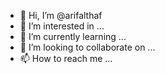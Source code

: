 - 👋 Hi, I’m @arifalthaf
- 👀 I’m interested in ...
- 🌱 I’m currently learning ...
- 💞️ I’m looking to collaborate on ...
- 📫 How to reach me ...

<!---
arifalthaf/arifalthaf is a ✨ special ✨ repository because its `README.md` (this file) appears on your GitHub profile.
You can click the Preview link to take a look at your changes.
--->
